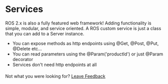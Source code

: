 # Services

ROS 2.x is also a fully featured web framework! Adding functionality is simple, modular, and service oriented. A ROS custom service is just a class that you can add to a Server instance.

* You can expose methods as http endpoints using @Get, @Post, @Put, @Delete etc...
* You can read parameters using the @Param\('productId'\) or just @Param decorator
* Services don't need http endpoints at all

#### 





Not what you were looking for? [Leave Feedback](https://www.getfeedback.com/r/uO1Zl0vE)

